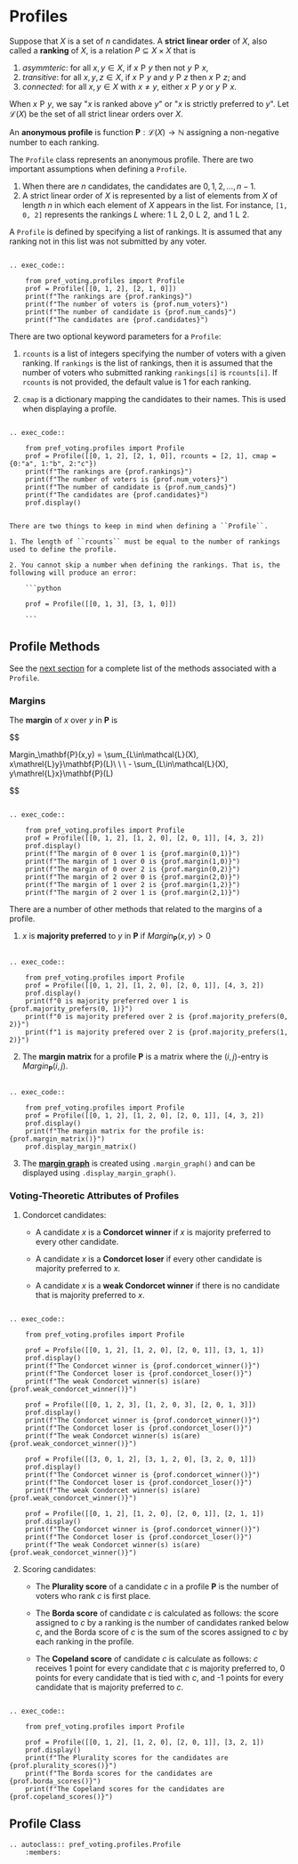 Profiles
=======================================


Suppose that $X$ is a set of $n$ candidates.  A **strict linear order** of $X$, also called a **ranking** of $X$, is a relation $P\subseteq X\times X$ that is 
1. *asymmteric*: for all $x, y\in X$, if $x\mathrel{P} y$ then not $y\mathrel{P}x$, 
2. *transitive*: for all $x, y,z\in X$, if $x\mathrel{P} y$  and $y\mathrel{P} z$ then $x\mathrel{P}z$; and 
3. *connected*: for all $x,y\in X$ with $x\neq y$, either $x\mathrel{P} y$ or $y\mathrel{P}x$. 

When $x\mathrel{P}y$, we say "$x$ is ranked above $y$" or "$x$ is strictly preferred to $y$".   Let $\mathcal{L}(X)$ be the set of all strict linear orders over $X$.  


An **anonymous profile** is function $\mathbf{P}:\mathcal{L}(X)\rightarrow \mathbb{N}$ assigning a non-negative number to each ranking. 

The ``Profile`` class represents an anonymous profile.  There are two important assumptions when defining a ``Profile``. 

1. When there are $n$ candidates,  the  candidates are $0, 1, 2, \ldots, n-1$. 
2. A strict linear order of $X$ is represented by a list of elements from $X$ of length $n$ in which each element of $X$ appears in the list. For instance, ``[1, 0, 2]`` represents the rankings $L$ where:
$1\mathrel{L} 2, 0\mathrel{L}2, \mbox{ and } 1\mathrel{L} 2.$
 
A ``Profile`` is defined by specifying a list of rankings.  It is assumed that any ranking not in this list was not submitted by any voter. 

```{eval-rst}

.. exec_code::

    from pref_voting.profiles import Profile 
    prof = Profile([[0, 1, 2], [2, 1, 0]])
    print(f"The rankings are {prof.rankings}")
    print(f"The number of voters is {prof.num_voters}")
    print(f"The number of candidate is {prof.num_cands}")
    print(f"The candidates are {prof.candidates}")
```

There are two optional keyword parameters for a ``Profile``: 

1. ``rcounts`` is a list of integers specifying the number of voters with a given ranking.  If ``rankings`` is the list of rankings, then it is assumed that the number of voters who submitted ranking ``rankings[i]`` is ``rcounts[i]``.  If ``rcounts`` is not provided, the default value is 1 for each ranking.

2. ``cmap`` is a dictionary mapping the candidates to their names. This is used when displaying a profile. 

```{eval-rst}

.. exec_code::

    from pref_voting.profiles import Profile 
    prof = Profile([[0, 1, 2], [2, 1, 0]], rcounts = [2, 1], cmap = {0:"a", 1:"b", 2:"c"})
    print(f"The rankings are {prof.rankings}")
    print(f"The number of voters is {prof.num_voters}")
    print(f"The number of candidate is {prof.num_cands}")
    print(f"The candidates are {prof.candidates}")
    prof.display()

```

```{warning} 

There are two things to keep in mind when defining a ``Profile``.  

1. The length of ``rcounts`` must be equal to the number of rankings used to define the profile. 

2. You cannot skip a number when defining the rankings. That is, the following will produce an error: 

    ```python 

    prof = Profile([[0, 1, 3], [3, 1, 0]])

    ```

```

## Profile Methods


See the [next section](#profile-class) for a complete list of the methods associated with a ``Profile``.

### Margins

The **margin** of $x$ over $y$ in $\mathbf{P}$ is 

$$

Margin_\mathbf{P}(x,y) = \sum_{L\in\mathcal{L}(X), x\mathrel{L}y}\mathbf{P}(L)\ \ \ - \sum_{L\in\mathcal{L}(X), y\mathrel{L}x}\mathbf{P}(L)

$$

```{eval-rst}

.. exec_code::

    from pref_voting.profiles import Profile 
    prof = Profile([[0, 1, 2], [1, 2, 0], [2, 0, 1]], [4, 3, 2])
    prof.display()
    print(f"The margin of 0 over 1 is {prof.margin(0,1)}")
    print(f"The margin of 1 over 0 is {prof.margin(1,0)}")
    print(f"The margin of 0 over 2 is {prof.margin(0,2)}")
    print(f"The margin of 2 over 0 is {prof.margin(2,0)}")
    print(f"The margin of 1 over 2 is {prof.margin(1,2)}")
    print(f"The margin of 2 over 1 is {prof.margin(2,1)}")

```

There are a number of other methods that related to the margins of a profile. 

1. $x$ is **majority preferred** to $y$ in $\mathbf{P}$ if $Margin_\mathbf{P}(x,y) > 0$

```{eval-rst}

.. exec_code::

    from pref_voting.profiles import Profile 
    prof = Profile([[0, 1, 2], [1, 2, 0], [2, 0, 1]], [4, 3, 2])
    prof.display()
    print(f"0 is majority preferred over 1 is {prof.majority_prefers(0, 1)}")
    print(f"0 is majority prefered over 2 is {prof.majority_prefers(0, 2)}")
    print(f"1 is majority prefered over 2 is {prof.majority_prefers(1, 2)}")

```

2. The **margin matrix** for a profile $\mathbf{P}$  is a matrix where the $(i,j)$-entry is $Margin_\mathbf{P}(i,j)$. 

```{eval-rst}

.. exec_code::

    from pref_voting.profiles import Profile 
    prof = Profile([[0, 1, 2], [1, 2, 0], [2, 0, 1]], [4, 3, 2])
    prof.display()
    print(f"The margin matrix for the profile is: {prof.margin_matrix()}")
    prof.display_margin_matrix()

```

3. The [**margin graph**](margin_graphs.md) is created using ``.margin_graph()`` and can be displayed using ``.display_margin_graph()``.


### Voting-Theoretic Attributes of Profiles

1. Condorcet candidates: 

    - A candidate $x$ is a  **Condorcet winner** if $x$ is majority preferred to every other candidate. 

    - A candidate $x$ is a  **Condorcet loser** if every other candidate is majority preferred to $x$. 

    - A candidate $x$ is a  **weak Condorcet winner** if there is no candidate that is majority preferred to $x$. 

```{eval-rst}

.. exec_code::

    from pref_voting.profiles import Profile 
    
    prof = Profile([[0, 1, 2], [1, 2, 0], [2, 0, 1]], [3, 1, 1])
    prof.display()
    print(f"The Condorcet winner is {prof.condorcet_winner()}")
    print(f"The Condorcet loser is {prof.condorcet_loser()}")
    print(f"The weak Condorcet winner(s) is(are) {prof.weak_condorcet_winner()}")
    
    prof = Profile([[0, 1, 2, 3], [1, 2, 0, 3], [2, 0, 1, 3]])
    prof.display()
    print(f"The Condorcet winner is {prof.condorcet_winner()}")
    print(f"The Condorcet loser is {prof.condorcet_loser()}")
    print(f"The weak Condorcet winner(s) is(are) {prof.weak_condorcet_winner()}")
    
    prof = Profile([[3, 0, 1, 2], [3, 1, 2, 0], [3, 2, 0, 1]])
    prof.display()
    print(f"The Condorcet winner is {prof.condorcet_winner()}")
    print(f"The Condorcet loser is {prof.condorcet_loser()}")
    print(f"The weak Condorcet winner(s) is(are) {prof.weak_condorcet_winner()}")
    
    prof = Profile([[0, 1, 2], [1, 2, 0], [2, 0, 1]], [2, 1, 1])
    prof.display()
    print(f"The Condorcet winner is {prof.condorcet_winner()}")
    print(f"The Condorcet loser is {prof.condorcet_loser()}")
    print(f"The weak Condorcet winner(s) is(are) {prof.weak_condorcet_winner()}")

```

2. Scoring candidates: 

    - The **Plurality score** of a candidate $c$ in a profile $\mathbf{P}$ is the number of voters who rank $c$ is first place. 

    - The **Borda score** of candidate $c$ is calculated as follows: the score assigned to $c$ by a ranking is the number of candidates ranked below $c$, and the Borda score of $c$ is the sum of the scores assigned to $c$ by each ranking in the profile.

    - The **Copeland score** of candidate $c$ is calculate as follows:  $c$ receives 1 point for every candidate that  $c$ is majority preferred to, 0 points for every candidate that is tied with $c$, and -1  points for every candidate that is majority preferred to $c$. 

```{eval-rst}

.. exec_code::

    from pref_voting.profiles import Profile 
    
    prof = Profile([[0, 1, 2], [1, 2, 0], [2, 0, 1]], [3, 2, 1])
    prof.display()
    print(f"The Plurality scores for the candidates are {prof.plurality_scores()}")
    print(f"The Borda scores for the candidates are {prof.borda_scores()}")
    print(f"The Copeland scores for the candidates are {prof.copeland_scores()}")

```

## Profile Class

```{eval-rst}
.. autoclass:: pref_voting.profiles.Profile
    :members: 
```

